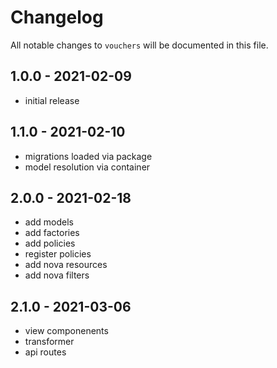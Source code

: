 # Changelog

All notable changes to `vouchers` will be documented in this file.

## 1.0.0 - 2021-02-09

- initial release

## 1.1.0 - 2021-02-10

- migrations loaded via package
- model resolution via container

## 2.0.0 - 2021-02-18

- add models
- add factories
- add policies
- register policies
- add nova resources
- add nova filters

## 2.1.0 - 2021-03-06

- view componenents
- transformer
- api routes
